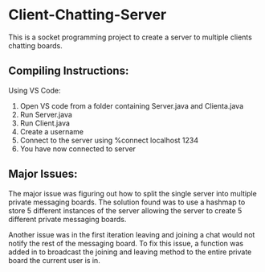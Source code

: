 # Client-Chatting-Server
This is a socket programming project to create a server to multiple clients chatting boards.

## Compiling Instructions:

Using VS Code:

1) Open VS code from a folder containing Server.java and Clienta.java
2) Run Server.java
3) Run Client.java
4) Create a username
5) Connect to the server using %connect localhost 1234
6) You have now connected to server

## Major Issues:

The major issue was figuring out how to split the single server into multiple private messaging boards.
The solution found was to use a hashmap to store 5 different instances of the server
allowing the server to create 5 different private messaging boards.

Another issue was in the first iteration leaving and joining a chat would not notify the rest
of the messaging board. To fix this issue, a function was added in to broadcast the joining and leaving method 
to the entire private board the current user is in.

